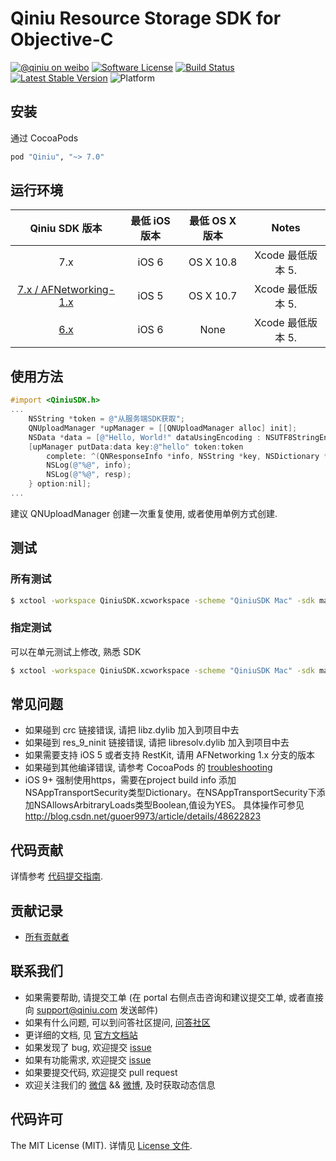 # Qiniu Resource Storage SDK for Objective-C

[![@qiniu on weibo](http://img.shields.io/badge/weibo-%40qiniutek-blue.svg)](http://weibo.com/qiniutek)
[![Software License](https://img.shields.io/badge/license-MIT-brightgreen.svg)](LICENSE.md)
[![Build Status](https://travis-ci.org/qiniu/objc-sdk.svg?branch=master)](https://travis-ci.org/qiniu/objc-sdk)
[![Latest Stable Version](http://img.shields.io/cocoapods/v/Qiniu.svg)](https://github.com/qiniu/objc-sdk/releases)
![Platform](http://img.shields.io/cocoapods/p/Qiniu.svg)

## 安装

通过 CocoaPods

```ruby
pod "Qiniu", "~> 7.0"
```

## 运行环境

| Qiniu SDK 版本 | 最低 iOS版本   | 最低 OS X 版本  |                                   Notes                                   |
|:--------------------:|:---------------------------:|:----------------------------:|:-------------------------------------------------------------------------:|
|          7.x         |            iOS 6            |           OS X 10.8          | Xcode 最低版本 5.  |
|          [7.x / AFNetworking-1.x](https://github.com/qiniu/objc-sdk/tree/AFNetworking-1.x)         |            iOS 5            |         OS X 10.7        |Xcode 最低版本 5. |
|          [6.x](https://github.com/qiniu/ios-sdk)         |            iOS 6            |         None        |Xcode 最低版本 5. |

## 使用方法

```Objective-C
#import <QiniuSDK.h>
...
    NSString *token = @"从服务端SDK获取";
    QNUploadManager *upManager = [[QNUploadManager alloc] init];
    NSData *data = [@"Hello, World!" dataUsingEncoding : NSUTF8StringEncoding];
    [upManager putData:data key:@"hello" token:token
        complete: ^(QNResponseInfo *info, NSString *key, NSDictionary *resp) {
        NSLog(@"%@", info);
        NSLog(@"%@", resp);
    } option:nil];
...
```

建议 QNUploadManager 创建一次重复使用, 或者使用单例方式创建.

## 测试

### 所有测试

``` bash
$ xctool -workspace QiniuSDK.xcworkspace -scheme "QiniuSDK Mac" -sdk macosx -configuration Release test -test-sdk macosx
```
### 指定测试

可以在单元测试上修改, 熟悉 SDK

``` bash
$ xctool -workspace QiniuSDK.xcworkspace -scheme "QiniuSDK Mac" -sdk macosx -configuration Debug test -test-sdk macosx -only "QiniuSDK MacTests:QNResumeUploadTest/test500k"
```

## 常见问题

- 如果碰到 crc 链接错误, 请把 libz.dylib 加入到项目中去
- 如果碰到 res_9_ninit 链接错误, 请把 libresolv.dylib 加入到项目中去
- 如果需要支持 iOS 5 或者支持 RestKit, 请用 AFNetworking 1.x 分支的版本
- 如果碰到其他编译错误, 请参考 CocoaPods 的 [troubleshooting](http://guides.cocoapods.org/using/troubleshooting.html)
- iOS 9+ 强制使用https，需要在project build info 添加NSAppTransportSecurity类型Dictionary。在NSAppTransportSecurity下添加NSAllowsArbitraryLoads类型Boolean,值设为YES。 具体操作可参见 http://blog.csdn.net/guoer9973/article/details/48622823

## 代码贡献

详情参考 [代码提交指南](https://github.com/qiniu/objc-sdk/blob/master/Contributing.md).

## 贡献记录

- [所有贡献者](https://github.com/qiniu/objc-sdk/contributors)

## 联系我们

- 如果需要帮助, 请提交工单 (在 portal 右侧点击咨询和建议提交工单, 或者直接向 support@qiniu.com 发送邮件)
- 如果有什么问题, 可以到问答社区提问, [问答社区](http://qiniu.segmentfault.com/)
- 更详细的文档, 见 [官方文档站](http://developer.qiniu.com/)
- 如果发现了 bug, 欢迎提交 [issue](https://github.com/qiniu/objc-sdk/issues)
- 如果有功能需求, 欢迎提交 [issue](https://github.com/qiniu/objc-sdk/issues)
- 如果要提交代码, 欢迎提交 pull request
- 欢迎关注我们的 [微信](http://www.qiniu.com/#weixin) && [微博](http://weibo.com/qiniutek), 及时获取动态信息

## 代码许可

The MIT License (MIT). 详情见 [License 文件](https://github.com/qiniu/objc-sdk/blob/master/LICENSE).
